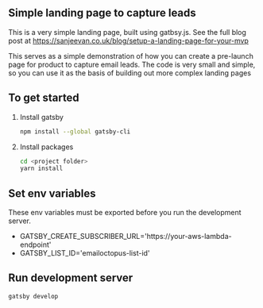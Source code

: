 ## Simple landing page to capture leads

This is a very simple landing page, built using gatbsy.js. See the full blog
post at https://sanjeevan.co.uk/blog/setup-a-landing-page-for-your-mvp

This serves as a simple demonstration of how you can create a pre-launch page
for product to capture email leads. The code is very small and simple, so you
can use it as the basis of building out more complex landing pages

## To get started

1) Install gatsby

    ```sh
    npm install --global gatsby-cli
    ```

2) Install packages

    ```sh
    cd <project folder>
    yarn install
    ```

## Set env variables

These env variables must be exported before you run the development server.

- GATSBY_CREATE_SUBSCRIBER_URL='https://your-aws-lambda-endpoint'
- GATSBY_LIST_ID='emailoctopus-list-id'

## Run development server

```sh
gatsby develop
```

